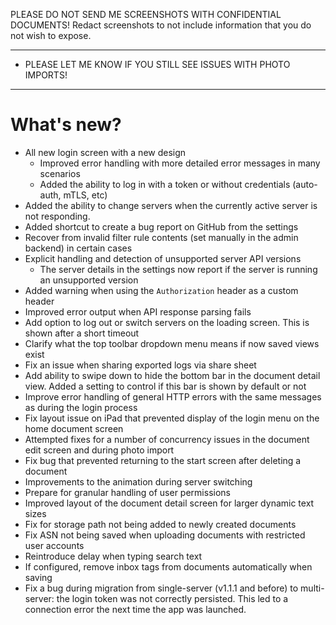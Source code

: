 PLEASE DO NOT SEND ME SCREENSHOTS WITH CONFIDENTIAL DOCUMENTS!
Redact screenshots to not include information that you do not wish to expose.

---

- PLEASE LET ME KNOW IF YOU STILL SEE ISSUES WITH PHOTO IMPORTS!

---

# What's new?

- All new login screen with a new design
  - Improved error handling with more detailed error messages in many scenarios
  - Added the ability to log in with a token or without credentials (auto-auth,
    mTLS, etc)
- Added the ability to change servers when the currently active server is not responding.
- Added shortcut to create a bug report on GitHub from the settings
- Recover from invalid filter rule contents (set manually in the admin backend)
in certain cases
- Explicit handling and detection of unsupported server API versions
  - The server details in the settings now report if the server is running an
    unsupported version
- Added warning when using the `Authorization` header as a custom header
- Improved error output when API response parsing fails
- Add option to log out or switch servers on the loading screen. This is shown
  after a short timeout
- Clarify what the top toolbar dropdown menu means if now saved views exist
- Fix an issue when sharing exported logs via share sheet
- Add ability to swipe down to hide the bottom bar in the document detail view.
  Added a setting to control if this bar is shown by default or not
- Improve error handling of general HTTP errors with the same messages as
  during the login process
- Fix layout issue on iPad that prevented display of the login menu on the home
  document screen
- Attempted fixes for a number of concurrency issues in the document edit
  screen and during photo import
- Fix bug that prevented returning to the start screen after deleting a document
- Improvements to the animation during server switching
- Prepare for granular handling of user permissions
- Improved layout of the document detail screen for larger dynamic text sizes
- Fix for storage path not being added to newly created documents
- Fix ASN not being saved when uploading documents with restricted user accounts
- Reintroduce delay when typing search text
- If configured, remove inbox tags from documents automatically when saving
- Fix a bug during migration from single-server (v1.1.1 and before) to
  multi-server: the login token was not correctly persisted. This led to a
  connection error the next time the app was launched.
